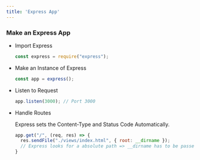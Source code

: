 ```yaml
---
title: 'Express App'
---
```


### Make an Express App
- Import Express
  
  ```javascript
  const express = require("express");
  ```

- Make an Instance of Express
  
  ```javascript
  const app = express();
  ```

- Listen to Request
  
  ```javascript
  app.listen(3000); // Port 3000
  ```

- Handle Routes

  Express sets the Content-Type and Status Code Automatically.
  
  ```javascript
  app.get("/", (req, res) => {
    res.sendFile("./views/index.html", { root: __dirname });
    // Express looks for a absolute path => __dirname has to be passed
  }
  ```

